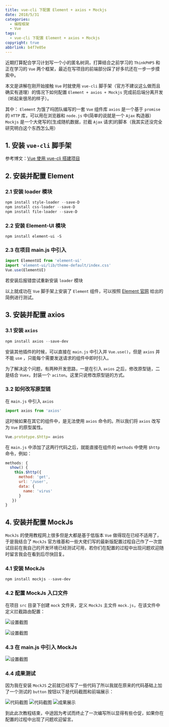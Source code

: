 ```yaml
---
title: vue-cli 下配置 Element + axios + Mockjs
date: 2018/5/31
categories:
  - 编程框架
  - Vue
tags:
  - vue-cli 下配置 Element + axios + Mockjs
copyright: true
abbrlink: b4f7e05e
---
```


近期打算配合学习计划写一个小的匿名树洞，打算结合之前学习的 `ThinkPHP5` 和正在学习的 `Vue` 两个框架，最近在写项目的前端部分踩了好多坑还在一步一步摸索中。

本文是讲解在刚开始接触 `Vue` 时就使用 `vue-cli` 脚手架（官方不建议这么做而且确实有道理）的情况下如何配置 `Element + axios + Mockjs` 完成前后端分离开发（听起来很吊的样子）。

其中：
`Element` 为饿了吗团队编写的一套 `Vue` 组件库
`axios` 是一个基于 `promise` 的 `HTTP` 库，可以用在浏览器和 `node.js` 中(简单的说就是一个 `Ajax` 构造器）
`Mockjs` 是一个大佬写的[生成随机数据，拦截 `Ajax` 请求]的脚本（我其实还没完全研究明白这个东西怎么用）

## 1. 安装 `vue-cli` 脚手架

参考博文：[Vue 使用 vue-cli 搭建项目][1]

## 2. 安装并配置 Element

### 2.1 安装 loader 模块

```powershell
npm install style-loader --save-D
npm install css-loader --save-D
npm install file-loader --save-D
```

### 2.2 安装 Element-UI 模块

```
npm install element-ui -S
```

### 2.3 在项目 main.js 中引入

```javascript
import ElementUI from 'element-ui'
import 'element-ui/lib/theme-default/index.css'
Vue.use(ElementUI)
```

若安装后报错尝试重新安装 `loader` 模块

以上就成功在 `Vue` 脚手架上安装了 `Element` 组件，可以按照 [Element 官网][2] 给出的简例进行测试。

## 3. 安装并配置 axios

### 3.1 安装 `axios`

```powershell
npm install axios --save-dev
```

安装其他插件的时候，可以直接在 `main.js` 中引入并 `Vue.use()`，但是 `axios` 并不能 `use` ，只能每个需要发送请求的组件中即时引入。

为了解决这个问题，有两种开发思路，一是在引入 `axios` 之后，修改原型链，二是结合 `Vuex`，封装一个 `aciton`。这里只说修改原型链的方式。

### 3.2 如何改写原型链

在 `main.js` 中引入 `axios`

```javascript
import axios from 'axios'
```

这时候如果在其它的组件中，是无法使用 `axios` 命令的。所以我们将 `axios` 改写为 `Vue` 的原型属性。

```javascript
Vue.prototype.$http= axios
```

在 `main.js` 中添加了这两行代码之后，就能直接在组件的 `methods` 中使用 `$http` 命令，例如：

```javascript
methods: {
  show() {
    this.$http({
      method: 'get',
      url: '/user',
      data: {
        name: 'virus'
      }
   })
}
```

## 4. 安装并配置 MockJs

`MockJs` 的使用教程网上很多但是大都是基于低版本 `Vue` 做得现在已经不适用了，于是我结合了 `MockJs` 官方维基和一些大佬们写的最新版配置过程自己作了一次尝试目前在我自己的开发环境已经测试可用，若你们在配置的过程中出现问题欢迎随时留言我会在看到后尽快回复。

### 4.1 安装 MockJs

```powershell
npm install mockjs --save-dev
```

### 4.2 配置 MockJs 入口文件

在项目 `src` 目录下创建 `mock` 文件夹，定义 `MockJs` 主文件 `mock.js`，在该文件中定义拦截路由配置：

![设置截图][3]

![设置截图][4]

### 4.3 在 main.js 中引入 MockJs

![设置截图][5]

### 4.4 成果测试

因为我在安装 `MockJS` 之前就已经写了一些代码了所以我就在原来的代码基础上加了一个测试的 `button` 按钮以下是代码截图和前端展示：

![代码截图][6]
![代码截图][7]
![成果展示][8]

到此此次教程结束，中途因为考试而终止了一次编写所以显得有些仓促，如果你在配置的过程中出现了问题欢迎留言。

[1]: https://wiki.blanc.site
[2]: http://element.eleme.io/#/zh-CN/component/button
[3]: https://img.blanc.site/wiki/img/14.png
[4]: https://img.blanc.site/wiki/img/15.png
[5]: https://img.blanc.site/wiki/img/16.png
[6]: https://img.blanc.site/wiki/img/17.png
[7]: https://img.blanc.site/wiki/img/18.png
[8]: https://img.blanc.site/wiki/img/19.png